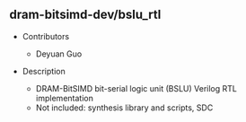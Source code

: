 ## dram-bitsimd-dev/bslu_rtl

* Contributors
  * Deyuan Guo

* Description
  * DRAM-BitSIMD bit-serial logic unit (BSLU) Verilog RTL implementation
  * Not included: synthesis library and scripts, SDC

